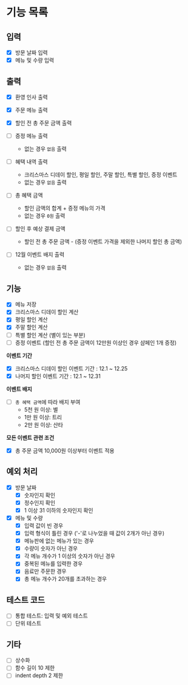# 기능 목록

## 입력
  - [x] 방문 날짜 입력
  - [x] 메뉴 및 수량 입력

## 출력

  - [x] 환영 인사 출력
  - [x] 주문 메뉴 출력
  - [x] 할인 전 총 주문 금액 출력

  - [ ] 증정 메뉴 출력
    - 없는 경우 `없음` 출력

  - [ ] 혜택 내역 출력
    - 크리스마스 디데이 할인, 평일 할인, 주말 할인, 특별 할인, 증정 이벤트
    - 없는 경우 `없음` 출력

  - [ ] 총 혜택 금액
    - 할인 금액의 합계 + 증정 메뉴의 가격
    - 없는 경우 `0원` 출력

  - [ ] 할인 후 예상 결제 금액
    - 할인 전 총 주문 금액 - (증정 이벤트 가격을 제외한 나머지 할인 총 금액)

  - [ ] 12월 이벤트 배지 출력
    - 없는 경우 `없음` 출력

## 기능

  - [x] 메뉴 저장
  - [x] 크리스마스 디데이 할인 계산
  - [x] 평일 할인 계산
  - [x] 주말 할인 계산
  - [ ] 특별 할인 계산 (별이 있는 부분)
  - [ ] 증정 이벤트 (할인 전 총 주문 금액이 12만원 이상인 경우 샴페인 1개 증정)
  
  **이벤트 기간**
  - [x] 크리스마스 디데이 할인 이벤트 기간 : 12.1 ~ 12.25
  - [x] 나머지 할인 이벤트 기간 : 12.1 ~ 12.31

  **이벤트 배지**
  - [ ] `총 혜택 금액`에 따라 배지 부여
    - 5천 원 이상: 별
    - 1만 원 이상: 트리
    - 2만 원 이상: 산타

  **모든 이벤트 관련 조건**
  - [x] 총 주문 금액 10,000원 이상부터 이벤트 적용

## 예외 처리

  - [x] 방문 날짜
    - [x] 숫자인지 확인
    - [x] 정수인지 확인
    - [x] 1 이상 31 이하의 숫자인지 확인

  - [x] 메뉴 및 수량
    - [x] 입력 값이 빈 경우
    - [x] 입력 형식이 틀린 경우 ('-'로 나누었을 때 값이 2개가 아닌 경우)
    - [x] 메뉴판에 없는 메뉴가 있는 경우
    - [x] 수량이 숫자가 아닌 경우
    - [x] 각 메뉴 개수가 1 이상의 숫자가 아닌 경우
    - [x] 중복된 메뉴를 입력한 경우
    - [x] 음료만 주문한 경우
    - [x] 총 메뉴 개수가 20개를 초과하는 경우

## 테스트 코드

  - [ ] 통합 테스트: 입력 및 예외 테스트
  - [ ] 단위 테스트

## 기타

  - [ ] 상수화 
  - [ ] 함수 길이 10 제한
  - [ ] indent depth 2 제한
